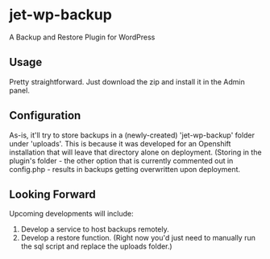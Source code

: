 # jet-wp-backup
A Backup and Restore Plugin for WordPress

## Usage

Pretty straightforward. Just download the zip and install it in the Admin panel.

## Configuration

As-is, it'll try to store backups in a (newly-created) 'jet-wp-backup' folder under 'uploads'. This is because it was developed for an Openshift installation that will leave that directory alone on deployment. (Storing in the plugin's folder - the other option that is currently commented out in config.php - results in backups getting overwritten upon deployment.

## Looking Forward

Upcoming developments will include:
1. Develop a service to host backups remotely.
1. Develop a restore function. (Right now you'd just need to manually run the sql script and replace the uploads folder.)
